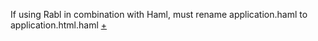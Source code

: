 If using Rabl in combination with Haml, must rename application.haml to application.html.haml [+](http://stackoverflow.com/a/10443301/4233556)
